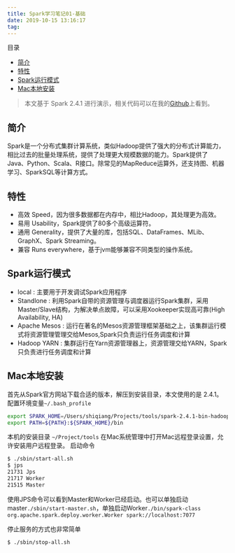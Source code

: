 ```yaml
---
title: Spark学习笔记01-基础
date: 2019-10-15 13:16:17
tag: 
---
```


目录

* [简介](#简介)
* [特性](#特性)
* [Spark运行模式](#spark运行模式)
* [Mac本地安装](#mac本地安装)


> 本文基于 Spark 2.4.1 进行演示，相关代码可以在我的[Github](Github)上看到。


## 简介
Spark是一个分布式集群计算系统，类似Hadoop提供了强大的分布式计算能力，相比过去的批量处理系统，提供了处理更大规模数据的能力。Spark提供了Java、Python、Scala、R接口。除常见的MapReduce运算外，还支持图、机器学习、SparkSQL等计算方式。

## 特性

* 高效 Speed，因为很多数据都在内存中，相比Hadoop，其处理更为高效。
* 易用 Usability，Spark提供了80多个高级运算符。
* 通用 Generality，提供了大量的库，包括SQL、DataFrames、MLib、GraphX、Spark Streaming。
* 兼容 Runs everywhere，基于jvm能够兼容不同类型的操作系统。

## Spark运行模式

* local : 主要用于开发调试Spark应用程序
* Standlone : 利用Spark自带的资源管理与调度器运行Spark集群，采用Master/Slave结构，为解决单点故障，可以采用Xookeeper实现高可靠(High Availability, HA)
* Apache Mesos : 运行在著名的Mesos资源管理框架基础之上，该集群运行模式将资源管理管理交给Mesos,Spark只负责运行任务调度和计算
* Hadoop YARN : 集群运行在Yarn资源管理器上，资源管理交给YARN，Spark只负责进行任务调度和计算

## Mac本地安装
首先从Spark官方网站下载合适的版本，解压到安装目录，本文使用的是 2.4.1。
配置环境变量```~/.bash_profile```
```bash
export SPARK_HOME=/Users/shiqiang/Projects/tools/spark-2.4.1-bin-hadoop2.7
export PATH=${PATH}:${SPARK_HOME}/bin
```
本机的安装目录
```~/Project/tools```
在Mac系统管理中打开Mac远程登录设置，允许安装用户远程登录。
启动命令
```bash
$ ./sbin/start-all.sh
$ jps
21731 Jps
21717 Worker
21515 Master
```
使用JPS命令可以看到Master和Worker已经启动。也可以单独启动master```./sbin/start-master.sh```，单独启动Worker```./bin/spark-class org.apache.spark.deploy.worker.Worker spark://localhost:7077```

停止服务的方式也非常简单

```bash
$ ./sbin/stop-all.sh
```












